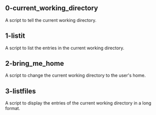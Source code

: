 ## 0-current_working_directory
A script to tell the current working directory.

## 1-listit
A script to list the entries in the current working directory.

## 2-bring_me_home
A script to change the current working directory to the user's home.

## 3-listfiles
A script to display the entries of the current working directory in a long format.